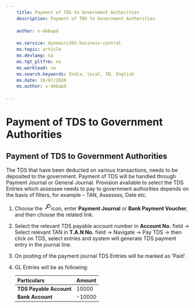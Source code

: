 ```yaml
---
    title: Payment of TDS to Government Authorities
    description: Payment of TDS to Government Authorities

    author: v-debapd

    ms.service: dynamics365-business-central
    ms.topic: article
    ms.devlang: na
    ms.tgt_pltfrm: na
    ms.workload: na
    ms.search.keywords: India, local, IN, English
    ms.date: 16/07/2020
    ms.author: v-debapd

---
```

# Payment of TDS to Government Authorities

## Payment of TDS to Government Authorities

The TDS that have been deducted on various transactions, needs to be deposited to the government. Payment of TDS will be handled through Payment Journal or General Journal. Provision available to select the TDS Entries which assessee needs to pay to government authorities depends on the basis of filters, for example – TAN, Assesses, Date etc.

1. Choose the ![img](image/search.jpg)icon, enter **Payment Journal** or **Bank Payment Voucher**, and then choose the related link.
2. Select the relevant TDS payable account number in **Account No.** field -> Select relevant TAN in **T.A.N No.** field -> Navigate -> Pay TDS -> then click on TDS, select entries and system will generate TDS payment entry in the journal line. 
3. On posting of the payment journal TDS Entries will be marked as 'Paid'.

1. GL Entries will be as following:
    
    |Particulars|Amount|
    |----------------------------------|---------------------------------------|  
    |**TDS Payable Account**|10000|
    |**Bank Account**|-10000|




























